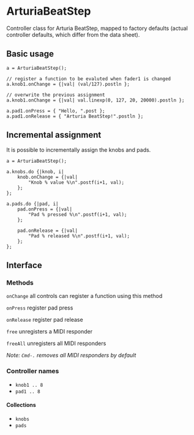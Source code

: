 ArturiaBeatStep
===============

Controller class for Arturia BeatStep, mapped to factory defaults (actual controller defaults, which differ from the data sheet).

Basic usage
-----------

```
a = ArturiaBeatStep();

// register a function to be evaluted when fader1 is changed
a.knob1.onChange = {|val| (val/127).postln };

// overwrite the previous assignment
a.knob1.onChange = {|val| val.linexp(0, 127, 20, 20000).postln };

a.pad1.onPress = { "Hello, ".post };
a.pad1.onRelease = { "Arturia BeatStep!".postln };
```

Incremental assignment
----------------------

It is possible to incrementally assign the knobs and pads.

```
a = ArturiaBeatStep();

a.knobs.do {|knob, i|
    knob.onChange = {|val|
        "Knob % value %\n".postf(i+1, val);
    };
};

a.pads.do {|pad, i|
    pad.onPress = {|val|
        "Pad % pressed %\n".postf(i+1, val);
    };

    pad.onRelease = {|val|
        "Pad % released %\n".postf(i+1, val);
    };
};
```

Interface
---------

### Methods

`onChange` all controls can register a function using this method

`onPress` register pad press

`onRelease` register pad release

`free` unregisters a MIDI responder

`freeAll` unregisters all MIDI responders

*Note: `Cmd-.` removes all MIDI responders by default*

### Controller names

* `knob1 .. 8`
* `pad1 .. 8`

#### Collections

* `knobs`
* `pads`
